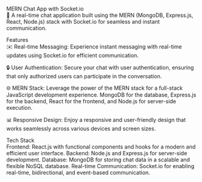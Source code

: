 MERN Chat App with Socket.io  
🚀 A real-time chat application built using the MERN (MongoDB, Express.js, React, Node.js) stack with Socket.io for seamless and instant communication.

Features  
✉️ Real-time Messaging: Experience instant messaging with real-time updates using Socket.io for efficient communication.

🔒 User Authentication: Secure your chat with user authentication, ensuring that only authorized users can participate in the conversation.

🌐 MERN Stack: Leverage the power of the MERN stack for a full-stack JavaScript development experience. MongoDB for the database, Express.js for the backend, React for the frontend, and Node.js for server-side execution.

📊 Responsive Design: Enjoy a responsive and user-friendly design that works seamlessly across various devices and screen sizes.

Tech Stack  
Frontend: React.js with functional components and hooks for a modern and efficient user interface.
Backend: Node.js and Express.js for server-side development.
Database: MongoDB for storing chat data in a scalable and flexible NoSQL database.
Real-time Communication: Socket.io for enabling real-time, bidirectional, and event-based communication.      
